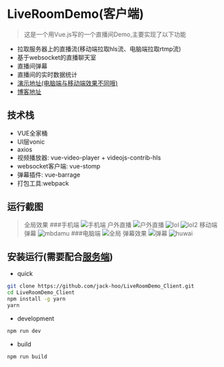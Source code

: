 # LiveRoomDemo(客户端)
> 这是一个用Vue.js写的一个直播间Demo,主要实现了以下功能
* 拉取服务器上的直播流(移动端拉取hls流、电脑端拉取rtmp流)
* 基于websocket的直播聊天室
* 直播间弹幕
* 直播间的实时数据统计    
* [演示地址(电脑端与移动端效果不同哦)](http://www.veton.cc:8080/LiveDemo/live_room)
* [博客地址]()
## 技术栈  

- VUE全家桶
- UI层vonic
- axios
- 视频播放器: vue-video-player + videojs-contrib-hls
- websocket客户端: vue-stomp
- 弹幕插件: vue-barrage
- 打包工具:webpack

## 运行截图
> 全局效果
###手机端
![手机端](https://github.com/jack-hoo/LiveRoomDemo_Client/blob/master/static/screenshot/mb.gif)
>户外直播
![户外直播](https://github.com/jack-hoo/LiveRoomDemo_Client/blob/master/static/screenshot/huwai.png)
![lol](https://github.com/jack-hoo/LiveRoomDemo_Client/blob/master/static/screenshot/lol2.png)
![lol2](https://github.com/jack-hoo/LiveRoomDemo_Client/blob/master/static/screenshot/lol.png)
>移动端弹幕
![mbdamu](https://github.com/jack-hoo/LiveRoomDemo_Client/blob/master/static/screenshot/mbdanmu.png)
###电脑端
![全局](https://github.com/jack-hoo/LiveRoomDemo_Client/blob/master/static/screenshot/quanju.jpg)
> 弹幕效果
![弹幕](https://github.com/jack-hoo/LiveRoomDemo_Client/blob/master/static/screenshot/danmu.png)
![huwai](https://github.com/jack-hoo/LiveRoomDemo_Client/blob/master/static/screenshot/mzdemo.png)
## 安装运行(需要配合[服务端](https://github.com/jack-hoo/LiveRoomDemo_Server))

- quick


``` bash
git clone https://github.com/jack-hoo/LiveRoomDemo_Client.git
cd LiveRoomDemo_Client
npm install -g yarn
yarn
```

- development

```bash
npm run dev
```

- build

```bash
npm run build
```
